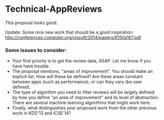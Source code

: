 Technical-AppReviews
====================

This proposal looks good.

Update: Some nice new work that should be a good inspiration:
http://conferences.computer.org/vissoft/2014/papers/6150a167.pdf

### Some issues to consider:

* Your first priority is to get the review data, ASAP.  Let me know if you have have trouble.
* The proposal mentions, "areas of improvement".  You should make an explicit list.  How will these be defined?  Are these areas constant between apps (such as performance), or can they vary (be user defined).
* The type of algorithm you need to filter reviews will be largely defined by how you define "an area of improvement" and its level of abstraction.  There are several machine learning algorithms that might work here.
* Finally, what distinguishes your proposed work from the other previous work in KDD'13 and ICSE'14?
